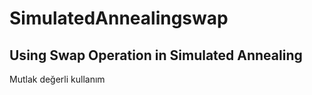 # SimulatedAnnealingswap
Using Swap Operation in Simulated Annealing
--------------------
Mutlak değerli kullanım
